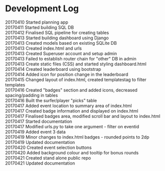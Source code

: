 # Development Log

20170410 Started planning app  
20170411 Started building SQL DB  
20170412 Finalised SQL pipeline for creating tables  
20170413 Started building dashboard using Django  
20170413 Created models based on existing SQLite DB  
20170413 Created index.html and urls   
20170413 Created Superuser account and setup admin  
20170413 Failed to establish router chain for "other" DB in admin  
20170413 Create static files (CSS) and started styling dashboard.html  
20170414 Created leaderboard using bootstrap  
20170414 Added icon for position change in the leaderboard  
20170415 Changed layout of index.html, created templatestag to filter templates  
20170416 Created "badges" section and added icons, decreased spacing/padding in tables  
20170416 Built the surfer/player "picks" table  
20170417 Added event location to summary area of index.html  
20170417 Created badge information and displayed on index.html  
20170417 Finalised badges area, modified scroll bar and layout to index.html  
20170417 Started documentation  
20170417 Modified urls.py to take one argument - filter on eventid  
20170419 Added event 3 data  
20170419 Minor changes to index.html badges - rounded points to 2dp  
20170419 Updated documentation  
20170420 Created event selection buttons  
20170420 Added background colour and tooltip for bonus rounds  
20170421 Created stand alone public repo  
20170421 Updated documentation  

